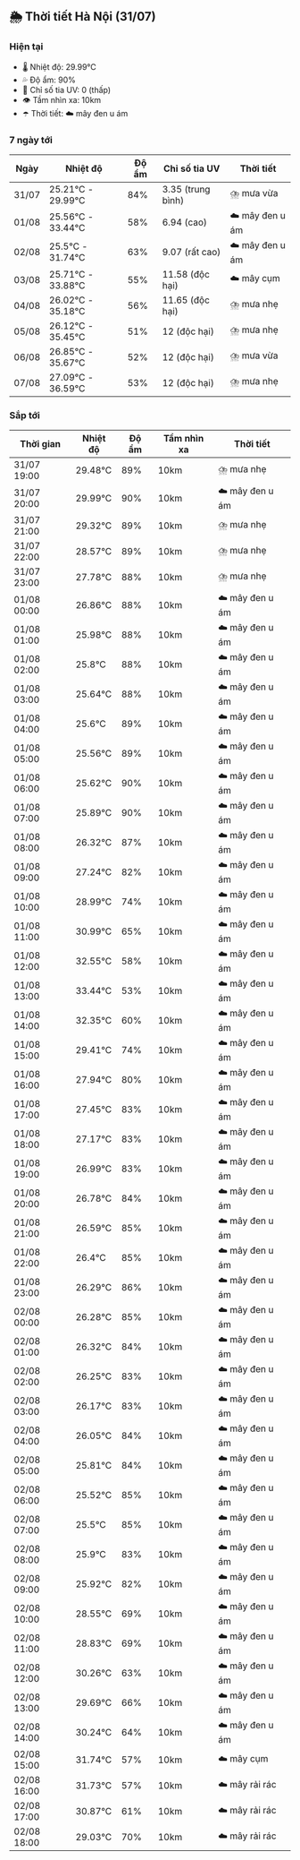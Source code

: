 ## 🌦️ Thời tiết Hà Nội (31/07)

### Hiện tại

- 🌡️ Nhiệt độ: 29.99℃
- 💦 Độ ẩm: 90%
- 🌟 Chỉ số tia UV: 0 (thấp)
- 👁️ Tầm nhìn xa: 10km
- ☂️ Thời tiết: ☁️ mây đen u ám

### 7 ngày tới

| Ngày | Nhiệt độ | Độ ẩm | Chỉ số tia UV | Thời tiết |
| --- | --- | --- | --- | --- |
| 31/07 | 25.21℃ - 29.99℃ | 84% | 3.35 (trung bình) | ⛈️ mưa vừa |
| 01/08 | 25.56℃ - 33.44℃ | 58% | 6.94 (cao) | ☁️ mây đen u ám |
| 02/08 | 25.5℃ - 31.74℃ | 63% | 9.07 (rất cao) | ☁️ mây đen u ám |
| 03/08 | 25.71℃ - 33.88℃ | 55% | 11.58 (độc hại) | ☁️ mây cụm |
| 04/08 | 26.02℃ - 35.18℃ | 56% | 11.65 (độc hại) | ⛈️ mưa nhẹ |
| 05/08 | 26.12℃ - 35.45℃ | 51% | 12 (độc hại) | ⛈️ mưa nhẹ |
| 06/08 | 26.85℃ - 35.67℃ | 52% | 12 (độc hại) | ⛈️ mưa vừa |
| 07/08 | 27.09℃ - 36.59℃ | 53% | 12 (độc hại) | ⛈️ mưa nhẹ |

### Sắp tới

| Thời gian | Nhiệt độ | Độ ẩm | Tầm nhìn xa | Thời tiết |
| --- | --- | --- | --- | --- |
| 31/07 19:00 | 29.48℃ | 89% | 10km | ⛈️ mưa nhẹ |
| 31/07 20:00 | 29.99℃ | 90% | 10km | ☁️ mây đen u ám |
| 31/07 21:00 | 29.32℃ | 89% | 10km | ⛈️ mưa nhẹ |
| 31/07 22:00 | 28.57℃ | 89% | 10km | ⛈️ mưa nhẹ |
| 31/07 23:00 | 27.78℃ | 88% | 10km | ⛈️ mưa nhẹ |
| 01/08 00:00 | 26.86℃ | 88% | 10km | ☁️ mây đen u ám |
| 01/08 01:00 | 25.98℃ | 88% | 10km | ☁️ mây đen u ám |
| 01/08 02:00 | 25.8℃ | 88% | 10km | ☁️ mây đen u ám |
| 01/08 03:00 | 25.64℃ | 88% | 10km | ☁️ mây đen u ám |
| 01/08 04:00 | 25.6℃ | 89% | 10km | ☁️ mây đen u ám |
| 01/08 05:00 | 25.56℃ | 89% | 10km | ☁️ mây đen u ám |
| 01/08 06:00 | 25.62℃ | 90% | 10km | ☁️ mây đen u ám |
| 01/08 07:00 | 25.89℃ | 90% | 10km | ☁️ mây đen u ám |
| 01/08 08:00 | 26.32℃ | 87% | 10km | ☁️ mây đen u ám |
| 01/08 09:00 | 27.24℃ | 82% | 10km | ☁️ mây đen u ám |
| 01/08 10:00 | 28.99℃ | 74% | 10km | ☁️ mây đen u ám |
| 01/08 11:00 | 30.99℃ | 65% | 10km | ☁️ mây đen u ám |
| 01/08 12:00 | 32.55℃ | 58% | 10km | ☁️ mây đen u ám |
| 01/08 13:00 | 33.44℃ | 53% | 10km | ☁️ mây đen u ám |
| 01/08 14:00 | 32.35℃ | 60% | 10km | ☁️ mây đen u ám |
| 01/08 15:00 | 29.41℃ | 74% | 10km | ☁️ mây đen u ám |
| 01/08 16:00 | 27.94℃ | 80% | 10km | ☁️ mây đen u ám |
| 01/08 17:00 | 27.45℃ | 83% | 10km | ☁️ mây đen u ám |
| 01/08 18:00 | 27.17℃ | 83% | 10km | ☁️ mây đen u ám |
| 01/08 19:00 | 26.99℃ | 83% | 10km | ☁️ mây đen u ám |
| 01/08 20:00 | 26.78℃ | 84% | 10km | ☁️ mây đen u ám |
| 01/08 21:00 | 26.59℃ | 85% | 10km | ☁️ mây đen u ám |
| 01/08 22:00 | 26.4℃ | 85% | 10km | ☁️ mây đen u ám |
| 01/08 23:00 | 26.29℃ | 86% | 10km | ☁️ mây đen u ám |
| 02/08 00:00 | 26.28℃ | 85% | 10km | ☁️ mây đen u ám |
| 02/08 01:00 | 26.32℃ | 84% | 10km | ☁️ mây đen u ám |
| 02/08 02:00 | 26.25℃ | 83% | 10km | ☁️ mây đen u ám |
| 02/08 03:00 | 26.17℃ | 83% | 10km | ☁️ mây đen u ám |
| 02/08 04:00 | 26.05℃ | 84% | 10km | ☁️ mây đen u ám |
| 02/08 05:00 | 25.81℃ | 84% | 10km | ☁️ mây đen u ám |
| 02/08 06:00 | 25.52℃ | 85% | 10km | ☁️ mây đen u ám |
| 02/08 07:00 | 25.5℃ | 85% | 10km | ☁️ mây đen u ám |
| 02/08 08:00 | 25.9℃ | 83% | 10km | ☁️ mây đen u ám |
| 02/08 09:00 | 25.92℃ | 82% | 10km | ☁️ mây đen u ám |
| 02/08 10:00 | 28.55℃ | 69% | 10km | ☁️ mây đen u ám |
| 02/08 11:00 | 28.83℃ | 69% | 10km | ☁️ mây đen u ám |
| 02/08 12:00 | 30.26℃ | 63% | 10km | ☁️ mây đen u ám |
| 02/08 13:00 | 29.69℃ | 66% | 10km | ☁️ mây đen u ám |
| 02/08 14:00 | 30.24℃ | 64% | 10km | ☁️ mây đen u ám |
| 02/08 15:00 | 31.74℃ | 57% | 10km | ☁️ mây cụm |
| 02/08 16:00 | 31.73℃ | 57% | 10km | ☁️ mây rải rác |
| 02/08 17:00 | 30.87℃ | 61% | 10km | ☁️ mây rải rác |
| 02/08 18:00 | 29.03℃ | 70% | 10km | ☁️ mây rải rác |
